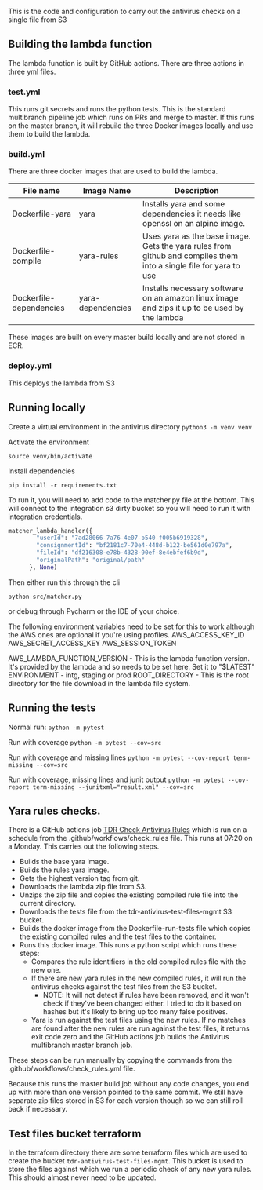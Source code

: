 This is the code and configuration to carry out the antivirus checks on a single file from S3

## Building the lambda function

The lambda function is built by GitHub actions. There are three actions in three yml files.

### test.yml 
This runs git secrets and runs the python tests. This is the standard multibranch pipeline job which runs on PRs and merge to master. If this runs on the master branch, it will rebuild the three Docker images locally and use them to build the lambda.

### build.yml
There are three docker images that are used to build the lambda.

| File name               | Image Name        | Description                                                                                                               |
|-------------------------|-------------------|---------------------------------------------------------------------------------------------------------------------------|
| Dockerfile-yara         | yara              | Installs yara and some dependencies it needs like openssl on an alpine image.                                             |
| Dockerfile-compile      | yara-rules        | Uses yara as the base image. Gets the yara rules from github and compiles them into a single file for yara to use         |
| Dockerfile-dependencies | yara-dependencies | Installs necessary software on an amazon linux image and zips it up to be used by the lambda                              |

These images are built on every master build locally and are not stored in ECR.

### deploy.yml
This deploys the lambda from S3

## Running locally

Create a virtual environment in the antivirus directory
`python3 -m venv venv`

Activate the environment

`source venv/bin/activate`

Install dependencies

`pip install -r requirements.txt`

To run it, you will need to add code to the matcher.py file at the bottom. This will connect to the integration s3 dirty bucket so you will need to run it with integration credentials.

```python
matcher_lambda_handler({
        "userId": "7ad28066-7a76-4e07-b540-f005b6919328",
        "consignmentId": "bf2181c7-70e4-448d-b122-be561d0e797a",
        "fileId": "df216308-e78b-4328-90ef-8e4ebfef6b9d",
        "originalPath": "original/path"
      }, None)
```


Then either run this through the cli

`python src/matcher.py`

or debug through Pycharm or the IDE of your choice.

The following environment variables need to be set for this to work although the AWS ones are optional if you're using profiles.
AWS_ACCESS_KEY_ID
AWS_SECRET_ACCESS_KEY
AWS_SESSION_TOKEN

AWS_LAMBDA_FUNCTION_VERSION - This is the lambda function version. It's provided by the lambda and so needs to be set here. Set it to "$LATEST"
ENVIRONMENT - intg, staging or prod
ROOT_DIRECTORY - This is the root directory for the file download in the lambda file system.

## Running the tests

Normal run: `python -m pytest`

Run with coverage `python -m pytest --cov=src`

Run with coverage and missing lines `python -m pytest --cov-report term-missing --cov=src`

Run with coverage, missing lines and junit output `python -m pytest --cov-report term-missing --junitxml="result.xml" --cov=src`

## Yara rules checks.

There is a GitHub actions job [TDR Check Antivirus Rules](https://github.com/nationalarchives/tdr-antivirus/actions/workflows/check_rules.yml) which is run on a schedule from the .github/workflows/check_rules file. This runs at 07:20 on a Monday. This carries out the following steps. 
* Builds the base yara image.
* Builds the rules yara image.
* Gets the highest version tag from git.
* Downloads the lambda zip file from S3.
* Unzips the zip file and copies the existing compiled rule file into the current directory.
* Downloads the tests file from the tdr-antivirus-test-files-mgmt S3 bucket.
* Builds the docker image from the Dockerfile-run-tests file which copies the existing compiled rules and the test files to the container.
* Runs this docker image. This runs a python script which runs these steps:
    * Compares the rule identifiers in the old compiled rules file with the new one.
    * If there are new yara rules in the new compiled rules, it will run the antivirus checks against the test files from the S3 bucket.
        * NOTE: It will not detect if rules have been removed, and it won't check if they've been changed either. I tried to do it based on hashes but it's likely to bring up too many false positives.
    * Yara is run against the test files using the new rules. If no matches are found after the new rules are run against the test files, it returns exit code zero and the GitHub actions job builds the Antivirus multibranch master branch job.
  
These steps can be run manually by copying the commands from the .github/workflows/check_rules.yml file.

Because this runs the master build job without any code changes, you end up with more than one version pointed to the same commit. We still have separate zip files stored in S3 for each version though so we can still roll back if necessary.

## Test files bucket terraform

In the terraform directory there are some terraform files which are used to create the bucket `tdr-antivirus-test-files-mgmt`. This bucket is used to store the files against which we run a periodic check of any new yara rules. This should almost never need to be updated.
